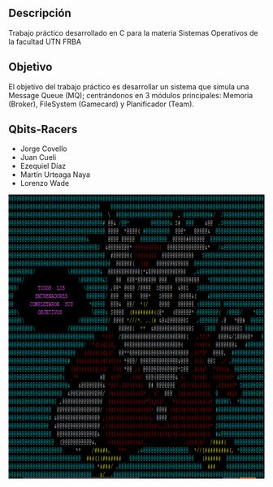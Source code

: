 ## Descripción
Trabajo práctico desarrollado en C para la materia Sistemas Operativos de la facultad UTN FRBA

## Objetivo
El objetivo del trabajo práctico es desarrollar un sistema que simula una Message Queue (MQ); centrándonos en 3 módulos principales: Memoria (Broker), FileSystem (Gamecard) y Planificador (Team).

## Qbits-Racers
  - Jorge Covello
  - Juan Cueli
  - Ezequiel Díaz
  - Martín Urteaga Naya
  - Lorenzo Wade
  
  
<img src="https://github.com/jjf-covello/Qbits-Racers/blob/master/DelibirdPiola.PNG" height="560" width="660">
